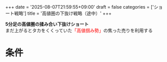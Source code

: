 +++
date = '2025-08-07T21:59:55+09:00'
draft = false
categories = ['ショート戦略']
title = '高値圏の下抜け戦略（途中）'
+++

<b>5分足の高値圏の揉み合い下抜けショート</b>  
まだ上がるとタカをくくっていた<span style="color: red;">「高値掴み勢」</span>の焦った売りを利用する
<!--more-->

# 条件
